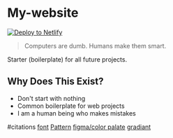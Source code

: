 # My-website

[![Deploy to Netlify](https://www.netlify.com/img/deploy/button.svg)](https://app.netlify.com/start/deploy?repository=https://github.com/ewuweblab/web-starter)


> Computers are dumb. Humans make them smart.

Starter (boilerplate) for all future projects.

## Why Does This Exist?
* Don't start with nothing
* Common boilerplate for web projects
* I am a human being who makes mistakes

#citations
[font](https://fonts.google.com/specimen/Fondamento?query=fond)
[Pattern](https://projects.verou.me/css3patterns/#cicada-stripes)
[figma/color palate](https://www.figma.com/file/lqlsI6Pp0zzDY8Dm2mKw5U/%E2%AD%90-Art-Direction-Template-(Copy)?type=design&node-id=0-1&mode=design&t=STY24f3gYV0GezB1-0)
[gradiant](https://open-props.style/)